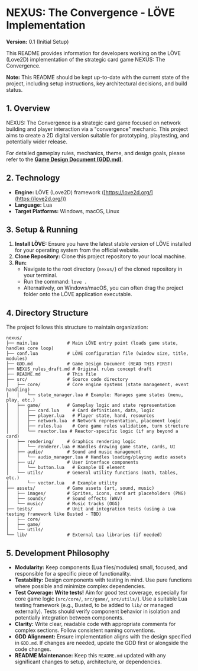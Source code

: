 # NEXUS: The Convergence - LÖVE Implementation

**Version:** 0.1 (Initial Setup)

This README provides information for developers working on the LÖVE (Love2D) implementation of the strategic card game NEXUS: The Convergence.

**Note:** This README should be kept up-to-date with the current state of the project, including setup instructions, key architectural decisions, and build status.

## 1. Overview

NEXUS: The Convergence is a strategic card game focused on network building and player interaction via a "convergence" mechanic. This project aims to create a 2D digital version suitable for prototyping, playtesting, and potentially wider release.

For detailed gameplay rules, mechanics, theme, and design goals, please refer to the **[Game Design Document (GDD.md)](GDD.md)**.

## 2. Technology

*   **Engine:** LÖVE (Love2D) framework ([https://love2d.org/](https://love2d.org/))
*   **Language:** Lua
*   **Target Platforms:** Windows, macOS, Linux

## 3. Setup & Running

1.  **Install LÖVE:** Ensure you have the latest stable version of LÖVE installed for your operating system from the official website.
2.  **Clone Repository:** Clone this project repository to your local machine.
3.  **Run:**
    *   Navigate to the root directory (`nexus/`) of the cloned repository in your terminal.
    *   Run the command: `love .`
    *   Alternatively, on Windows/macOS, you can often drag the project folder onto the LÖVE application executable.

## 4. Directory Structure

The project follows this structure to maintain organization:

```
nexus/
├── main.lua           # Main LÖVE entry point (loads game state, handles core loop)
├── conf.lua           # LÖVE configuration file (window size, title, modules)
├── GDD.md             # Game Design Document (READ THIS FIRST)
├── NEXUS_rules_draft.md # Original rules concept draft
├── README.md          # This file
├── src/               # Source code directory
│   ├── core/          # Core engine systems (state management, event handling)
│   │   └── state_manager.lua # Example: Manages game states (menu, play, etc.)
│   ├── game/          # Gameplay logic and state representation
│   │   ├── card.lua     # Card definitions, data, logic
│   │   ├── player.lua   # Player state, hand, resources
│   │   ├── network.lua  # Network representation, placement logic
│   │   ├── rules.lua    # Core game rules validation, turn structure
│   │   └── reactor.lua # Reactor-specific logic (if any beyond a card)
│   ├── rendering/     # Graphics rendering logic
│   │   └── renderer.lua # Handles drawing game state, cards, UI
│   ├── audio/         # Sound and music management
│   │   └── audio_manager.lua # Handles loading/playing audio assets
│   ├── ui/            # User interface components
│   │   └── button.lua   # Example UI element
│   └── utils/         # General utility functions (math, tables, etc.)
│       └── vector.lua   # Example utility
├── assets/            # Game assets (art, sound, music)
│   ├── images/        # Sprites, icons, card art placeholders (PNG)
│   ├── sounds/        # Sound effects (WAV)
│   └── music/         # Music tracks (OGG)
├── tests/             # Unit and integration tests (using a Lua testing framework like Busted - TBD)
│   ├── core/
│   ├── game/
│   └── utils/
└── lib/               # External Lua libraries (if needed)
```

## 5. Development Philosophy

*   **Modularity:** Keep components (Lua files/modules) small, focused, and responsible for a specific piece of functionality.
*   **Testability:** Design components with testing in mind. Use pure functions where possible and minimize complex dependencies.
*   **Test Coverage:** **Write tests!** Aim for good test coverage, especially for core game logic (`src/core/`, `src/game/`, `src/utils/`). Use a suitable Lua testing framework (e.g., Busted, to be added to `lib/` or managed externally). Tests should verify component behavior in isolation and potentially integration between components.
*   **Clarity:** Write clear, readable code with appropriate comments for complex sections. Follow consistent naming conventions.
*   **GDD Alignment:** Ensure implementation aligns with the design specified in `GDD.md`. If changes are needed, update the GDD first or alongside the code changes.
*   **README Maintenance:** Keep this `README.md` updated with any significant changes to setup, architecture, or dependencies. 
